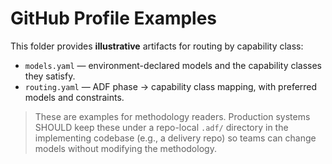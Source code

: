 # GitHub Profile Examples

This folder provides **illustrative** artifacts for routing by capability class:

- `models.yaml` — environment-declared models and the capability classes they satisfy.
- `routing.yaml` — ADF phase → capability class mapping, with preferred models and constraints.

> These are examples for methodology readers. Production systems SHOULD keep these under a repo-local `.adf/` directory in the implementing codebase (e.g., a delivery repo) so teams can change models without modifying the methodology.
